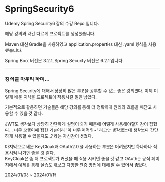 # SpringSecurity6

Udemy Spring Security6 강의 수강 Repo 입니다.


해당 강의와 약간 다르게 프로젝트를 생성했습니다.

Maven 대신 Gradle을 사용하였고 application.properties 대신 .yaml 형식을 사용했습니다.

Spring Boot 버전은 3.2.1, Spring Security 버전은 6.2.1 입니다.


---

### 강의를 마무리 하며...

Spring Security에 대해서 상당히 많은 부분을 공부할 수 있는 좋은 강의였다.
이제 이렇게 배운 지식을 프로젝트에 적용시킬 일만 남았다.

기본적으로 활용하던 기술들은 해당 강의를 통해 더 정확하게 원리와 흐름을 깨닫고 사용할 수 있을 것 같다.

JWT도 생각보다 상당히 간단하게 설명이 되기 때문에 어떻게 사용해야할지 감이 잡혔다... 너무 꼬맹이때 접한 기술이라 '아 너무 어려워~' 라고만 생각했는데 생각보다 간단하게 사용할 수 있을지도..? 라는 자신감이 생겼다.

마지막으로 배운 KeyCloak과 OAuth2.0 을 사용하는 부분은 어려웠지만 하나하나 적용시켜 나가면 좋을 것 같다.   
KeyCloak은 좀 더 프로젝트가 커졌을 때 적용 시키면 좋을 것 같고 OAuth는 공식 페이지에서 예제를 통해 실습도 해보고 다양한 인증 방법에 대해 알 수 있어서 좋았다.

2024/01/08 ~ 2024/01/15
